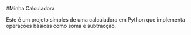 #Minha Calculadora

Este é um projeto simples de uma calculadora em Python que implementa operações básicas como soma e subtracção.
